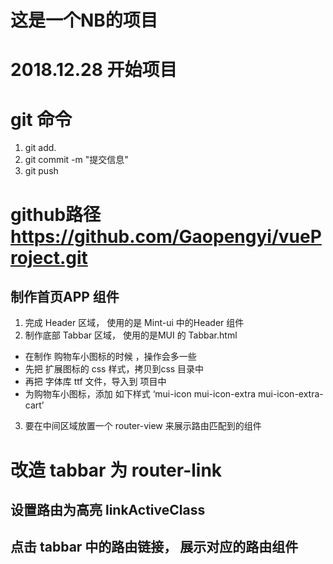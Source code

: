# 这是一个NB的项目

# 2018.12.28 开始项目

# git 命令 
1. git add. 
2. git commit -m "提交信息"
3. git push

# github路径 https://github.com/Gaopengyi/vueProject.git

## 制作首页APP 组件
1. 完成 Header 区域， 使用的是 Mint-ui 中的Header 组件
2. 制作底部 Tabbar 区域， 使用的是MUI 的 Tabbar.html 
+ 在制作 购物车小图标的时候 ，操作会多一些
+ 先把 扩展图标的 css 样式，拷贝到css 目录中
+ 再把 字体库 ttf 文件，导入到 项目中
+ 为购物车小图标，添加 如下样式 ‘mui-icon mui-icon-extra mui-icon-extra-cart’
3. 要在中间区域放置一个 router-view 来展示路由匹配到的组件

# 改造 tabbar 为 router-link

## 设置路由为高亮 linkActiveClass

## 点击 tabbar 中的路由链接， 展示对应的路由组件 